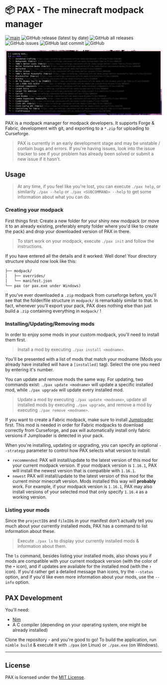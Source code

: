 # 📦 PAX - The minecraft modpack manager

[![main](https://github.com/froehlichA/pax/actions/workflows/main.yml/badge.svg)](https://github.com/froehlichA/pax/actions/workflows/main.yml)
![GitHub release (latest by date)](https://img.shields.io/github/v/release/froehlichA/pax)
![GitHub all releases](https://img.shields.io/github/downloads/froehlichA/pax/total)
![GitHub issues](https://img.shields.io/github/issues/froehlichA/pax)
![GitHub last commit](https://img.shields.io/github/last-commit/froehlichA/pax)
![GitHub](https://img.shields.io/github/license/froehlichA/pax)

![Screenshot](./screenshot.png)

PAX is a modpack manager for modpack developers. It supports Forge & Fabric, development with git, and exporting to a `*.zip` for uploading to Curseforge.

> PAX is currently in an early development stage and may be unstable / contain bugs and errors. If you're having issues, look into the issue tracker to see if your problem has already been solved or submit a new issue if it hasn't.

## Usage

> At any time, if you feel like you're lost, you can execute `./pax help`, or similarily `./pax --help` or `./pax <SUBCOMMAND> --help` to get some information about what you can do.

### Creating your modpack

First things first: Create a new folder for your shiny new modpack (or move it to an already existing, preferably empty folder where you'd like to create the pack) and drop your downloaded version of PAX in there.

> To start work on your modpack, execute `./pax init` and follow the instructions.

If you have entered all the details and it worked: Well done! Your directory structure should now look like this:

```
├── modpack/
│   ├── overrides/
│   └── manifest.json
└── pax (or pax.exe under Windows)
```

If you've ever downloaded a `.zip` modpack from curseforge before, you'll see that the folder/file structure in `modpack/` is remarkably similar to that. In fact, whenever you'll export your pack, PAX does nothing else than just build a `.zip` containing everything in `modpack/` !

### Installing/Updating/Removing mods

In order to enjoy some mods in your custom modpack, you'll need to install them first.

>Install a mod by executing `./pax install <modname>`.

You'll be presented with a list of mods that match your modname (Mods you already have installed will have a `[installed]` tag). Select the one you need by entering it's number.

You can update and remove mods the same way. For updating, two commands exist: `./pax update <modname>` will update a specific installed mod, while `./pax upgrade` will update every installed mod.

> Update a mod by executing `./pax update <modname>`, update all installed mods by executing `./pax upgrade`, and remove a mod by executing `./pax remove <modname>`.

If you want to create a Fabric modpack, make sure to install [Jumploader](https://www.curseforge.com/minecraft/mc-mods/jumploader) first. This mod is needed in order for Fabric modpacks to download correctly from Curseforge, and pax will automatically install only fabric versions if Jumploader is detected in your pack.

When you're installing, updating or upgrading, you can specify an optional `--strategy` parameter to control how PAX selects what version to install:
- `recommended`: PAX will install/update to the latest version of this mod for your current modpack version. If your modpack version is `1.16.1`, PAX will install the newest version that is compatible with `1.16.1`.
- `newest` PAX will install/update to the latest version of this mod for the current minor minecraft version. Mods installed this way will **probably** work. For example, if your modpack version is `1.16.1`, PAX may also install versions of your selected mod that only specify `1.16.4` as a working version.

### Listing your mods

Since the `projectID`s and `fileID`s in your manifest don't actually tell you much about your currently installed mods, PAX has a command to list information about these.

> Execute `./pax ls` to display your currently installed mods & information about them.

The `ls` command, besides listing your installed mods, also shows you if mods are compatible with your current modpack version (with the color of the `•` icon), and if updates are available for the installed mod (with the `↑` icon). If you'd rather get a detailed message than icons, try the `--status` option, and if you'd like even more information about your mods, use the `--info` option.

## PAX Development

You'll need:
* [Nim](https://nim-lang.org/)
* A C compiler (depending on your operating system, one might be already installed)

Clone the repository - and you're good to go!
To build the application, run `nimble build` & execute it with `./pax` (on Linux) or `./pax.exe` (on Windows).

---

## License

PAX is licensed under the [MIT License](license.md).
